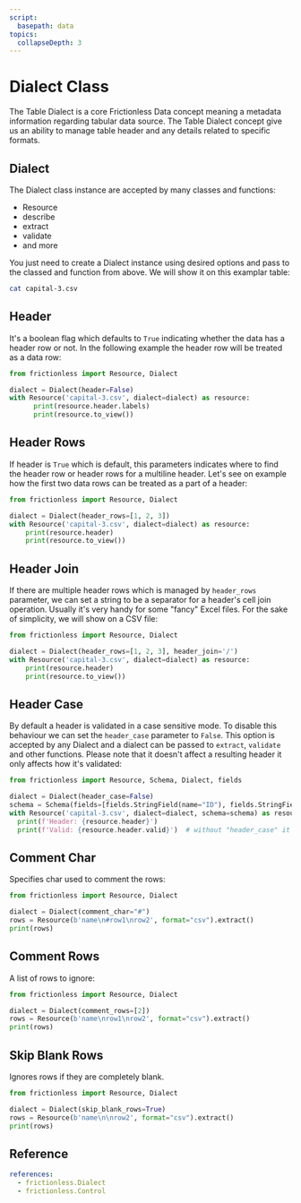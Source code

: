 ```yaml
---
script:
  basepath: data
topics:
  collapseDepth: 3
---
```


# Dialect Class

The Table Dialect is a core Frictionless Data concept meaning a metadata information regarding tabular data source. The Table Dialect concept give us an ability to manage table header and any details related to specific formats.

## Dialect

The Dialect class instance are accepted by many classes and functions:

- Resource
- describe
- extract
- validate
- and more

You just need to create a Dialect instance using desired options and pass to the classed and function from above. We will show it on this examplar table:

```bash script tabs=CLI
cat capital-3.csv
```

## Header

It's a boolean flag which defaults to `True` indicating whether the data has a header row or not. In the following example the header row will be treated as a data row:

```python script tabs=Python
from frictionless import Resource, Dialect

dialect = Dialect(header=False)
with Resource('capital-3.csv', dialect=dialect) as resource:
      print(resource.header.labels)
      print(resource.to_view())
```

## Header Rows

If header is `True` which is default, this parameters indicates where to find the header row or header rows for a multiline header. Let's see on example how the first two data rows can be treated as a part of a header:

```python script tabs=Python
from frictionless import Resource, Dialect

dialect = Dialect(header_rows=[1, 2, 3])
with Resource('capital-3.csv', dialect=dialect) as resource:
    print(resource.header)
    print(resource.to_view())
```

## Header Join

If there are multiple header rows which is managed by `header_rows` parameter, we can set a string to be a separator for a header's cell join operation. Usually it's very handy for some "fancy" Excel files. For the sake of simplicity, we will show on a CSV file:

```python script tabs=Python
from frictionless import Resource, Dialect

dialect = Dialect(header_rows=[1, 2, 3], header_join='/')
with Resource('capital-3.csv', dialect=dialect) as resource:
    print(resource.header)
    print(resource.to_view())
```

## Header Case

By default a header is validated in a case sensitive mode. To disable this behaviour we can set the `header_case` parameter to `False`. This option is accepted by any Dialect and a dialect can be passed to `extract`, `validate` and other functions. Please note that it doesn't affect a resulting header it only affects how it's validated:

```python script tabs=Python
from frictionless import Resource, Schema, Dialect, fields

dialect = Dialect(header_case=False)
schema = Schema(fields=[fields.StringField(name="ID"), fields.StringField(name="NAME")])
with Resource('capital-3.csv', dialect=dialect, schema=schema) as resource:
  print(f'Header: {resource.header}')
  print(f'Valid: {resource.header.valid}')  # without "header_case" it will have 2 errors
```

## Comment Char

Specifies char used to comment the rows:

```python script tabs=Python
from frictionless import Resource, Dialect

dialect = Dialect(comment_char="#")
rows = Resource(b'name\n#row1\nrow2', format="csv").extract()
print(rows)
```

## Comment Rows

A list of rows to ignore:

```python script tabs=Python
from frictionless import Resource, Dialect

dialect = Dialect(comment_rows=[2])
rows = Resource(b'name\nrow1\nrow2', format="csv").extract()
print(rows)
```

## Skip Blank Rows

Ignores rows if they are completely blank.

```python script tabs=Python
from frictionless import Resource, Dialect

dialect = Dialect(skip_blank_rows=True)
rows = Resource(b'name\n\nrow2', format="csv").extract()
print(rows)
```

## Reference

```yaml reference
references:
  - frictionless.Dialect
  - frictionless.Control
```

